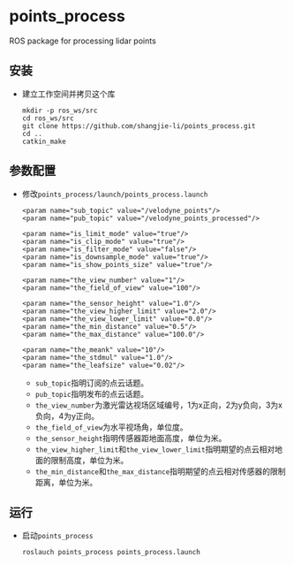 # points_process

ROS package for processing lidar points

## 安装
 - 建立工作空间并拷贝这个库
   ```Shell
   mkdir -p ros_ws/src
   cd ros_ws/src
   git clone https://github.com/shangjie-li/points_process.git
   cd ..
   catkin_make
   ```

## 参数配置
 - 修改`points_process/launch/points_process.launch`
   ```Shell
   <param name="sub_topic" value="/velodyne_points"/>
   <param name="pub_topic" value="/velodyne_points_processed"/>
        
   <param name="is_limit_mode" value="true"/>
   <param name="is_clip_mode" value="true"/>
   <param name="is_filter_mode" value="false"/>
   <param name="is_downsample_mode" value="true"/>
   <param name="is_show_points_size" value="true"/>
        
   <param name="the_view_number" value="1"/>
   <param name="the_field_of_view" value="100"/>

   <param name="the_sensor_height" value="1.0"/>
   <param name="the_view_higher_limit" value="2.0"/>
   <param name="the_view_lower_limit" value="0.0"/>
   <param name="the_min_distance" value="0.5"/>
   <param name="the_max_distance" value="100.0"/>
        
   <param name="the_meank" value="10"/>
   <param name="the_stdmul" value="1.0"/>
   <param name="the_leafsize" value="0.02"/>
   ```
    - `sub_topic`指明订阅的点云话题。
    - `pub_topic`指明发布的点云话题。
    - `the_view_number`为激光雷达视场区域编号，1为x正向，2为y负向，3为x负向，4为y正向。
    - `the_field_of_view`为水平视场角，单位度。
    - `the_sensor_height`指明传感器距地面高度，单位为米。
    - `the_view_higher_limit`和`the_view_lower_limit`指明期望的点云相对地面的限制高度，单位为米。
    - `the_min_distance`和`the_max_distance`指明期望的点云相对传感器的限制距离，单位为米。

## 运行
 - 启动`points_process`
   ```Shell
   roslauch points_process points_process.launch
   ```




